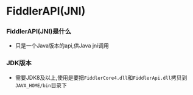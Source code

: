 # FiddlerAPI(JNI)

### FiddlerAPI(JNI)是什么

- 只是一个Java版本的api,供Java jni调用

### JDK版本

- 需要JDK8及以上,使用是要把`FiddlerCore4.dll`和`FiddlerApi.dll`拷贝到`JAVA_HOME/bin`目录下


